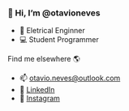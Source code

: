 ### 👋 Hi, I’m @otavioneves 

* 🚀 Eletrical Enginner
* 💻 Student Programmer

Find me elsewhere 🌎  
* 📫 <otavio.neves@outlook.com> 
* 💼 [LinkedIn](www.linkedin.com/in/otavio-augusto-neves) 
* 📸 [Instagram](https://www.instagram.com/otavioasneves/)
